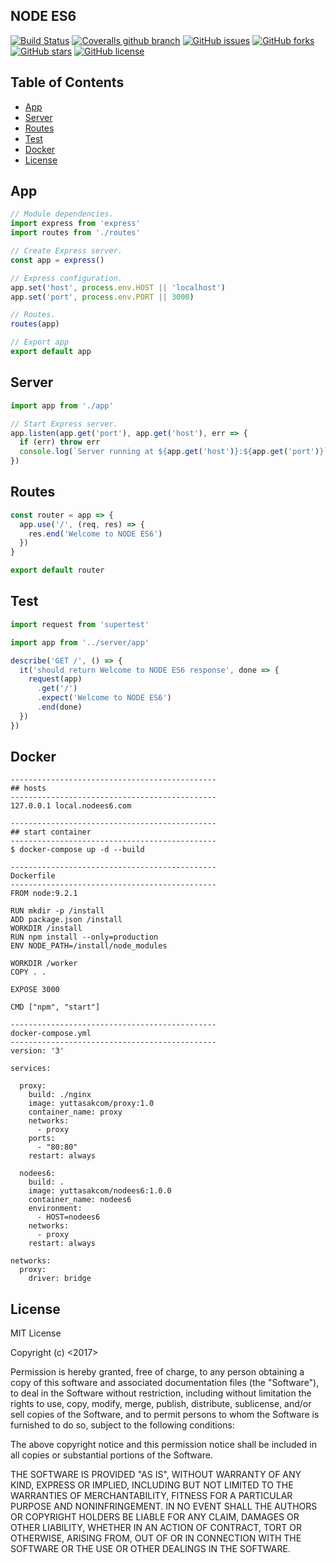 ## NODE ES6
[![Build Status](https://travis-ci.org/yuttasakcom/NodeES6.svg?branch=master)](https://travis-ci.org/yuttasakcom/NodeES6)
[![Coveralls github branch](https://img.shields.io/coveralls/github/yuttasakcom/NodeES6/master.svg)](https://coveralls.io/github/yuttasakcom/NodeES6?branch=master)
[![GitHub issues](https://img.shields.io/github/issues/yuttasakcom/NodeES6.svg)](https://github.com/yuttasakcom/NodeES6/issues)
[![GitHub forks](https://img.shields.io/github/forks/yuttasakcom/NodeES6.svg)](https://github.com/yuttasakcom/NodeES6/network)
[![GitHub stars](https://img.shields.io/github/stars/yuttasakcom/NodeES6.svg)](https://github.com/yuttasakcom/NodeES6/stargazers)
[![GitHub license](https://img.shields.io/github/license/yuttasakcom/NodeES6.svg)](https://github.com/yuttasakcom/NodeES6/blob/master/LICENSE)

## Table of Contents
- [App](#app)
- [Server](#server)
- [Routes](#routes)
- [Test](#test)
- [Docker](#dokcer)
- [License](#license)

## App
```javascript
// Module dependencies.
import express from 'express'
import routes from './routes'

// Create Express server.
const app = express()

// Express configuration.
app.set('host', process.env.HOST || 'localhost')
app.set('port', process.env.PORT || 3000)

// Routes.
routes(app)

// Export app
export default app

```

## Server
```javascript
import app from './app'

// Start Express server.
app.listen(app.get('port'), app.get('host'), err => {
  if (err) throw err
  console.log(`Server running at ${app.get('host')}:${app.get('port')}`)
})

```

## Routes
```javascript
const router = app => {
  app.use('/', (req, res) => {
    res.end('Welcome to NODE ES6')
  })
}

export default router

```

## Test
```javascript
import request from 'supertest'

import app from '../server/app'

describe('GET /', () => {
  it('should return Welcome to NODE ES6 response', done => {
    request(app)
      .get('/')
      .expect('Welcome to NODE ES6')
      .end(done)
  })
})

```

## Docker
```
----------------------------------------------
## hosts
----------------------------------------------
127.0.0.1 local.nodees6.com
```

```
----------------------------------------------
## start container
----------------------------------------------
$ docker-compose up -d --build
```

```
----------------------------------------------
Dockerfile
----------------------------------------------
FROM node:9.2.1

RUN mkdir -p /install
ADD package.json /install
WORKDIR /install
RUN npm install --only=production
ENV NODE_PATH=/install/node_modules

WORKDIR /worker
COPY . .

EXPOSE 3000

CMD ["npm", "start"]
```

```
----------------------------------------------
docker-compose.yml
----------------------------------------------
version: '3'

services:

  proxy:
    build: ./nginx
    image: yuttasakcom/proxy:1.0
    container_name: proxy
    networks:
      - proxy
    ports:
      - "80:80"
    restart: always

  nodees6:
    build: .
    image: yuttasakcom/nodees6:1.0.0
    container_name: nodees6
    environment:
      - HOST=nodees6
    networks:
      - proxy
    restart: always

networks:
  proxy:
    driver: bridge

```

## License
MIT License

Copyright (c) <2017> <Yuttasak Pannawat>

Permission is hereby granted, free of charge, to any person obtaining a copy of this software and associated documentation files (the "Software"), to deal in the Software without restriction, including without limitation the rights to use, copy, modify, merge, publish, distribute, sublicense, and/or sell copies of the Software, and to permit persons to whom the Software is furnished to do so, subject to the following conditions:

The above copyright notice and this permission notice shall be included in all copies or substantial portions of the Software.

THE SOFTWARE IS PROVIDED "AS IS", WITHOUT WARRANTY OF ANY KIND, EXPRESS OR IMPLIED, INCLUDING BUT NOT LIMITED TO THE WARRANTIES OF MERCHANTABILITY, FITNESS FOR A PARTICULAR PURPOSE AND NONINFRINGEMENT. IN NO EVENT SHALL THE AUTHORS OR COPYRIGHT HOLDERS BE LIABLE FOR ANY CLAIM, DAMAGES OR OTHER LIABILITY, WHETHER IN AN ACTION OF CONTRACT, TORT OR OTHERWISE, ARISING FROM, OUT OF OR IN CONNECTION WITH THE SOFTWARE OR THE USE OR OTHER DEALINGS IN THE SOFTWARE.